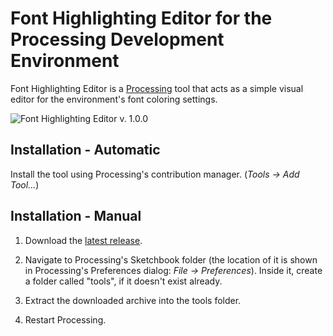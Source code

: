 # Font Highlighting Editor for the Processing Development Environment

Font Highlighting Editor is a [Processing](http://www.processing.org) tool that acts as a simple visual editor for the environment's font coloring settings.

![Font Highlighting Editor v. 1.0.0](https://i.imgur.com/c9EzCsi.png)

## Installation - Automatic

Install the tool using Processing's contribution manager. (*Tools → Add Tool...*)

## Installation - Manual

1. Download the [latest release](https://raw.githubusercontent.com/rzats/font-highlighting-editor/master/static/FontHighlightingEditor.zip).

2. Navigate to Processing's Sketchbook folder (the location of it is shown in Processing's Preferences dialog: *File → Preferences*). Inside it, create a folder called "tools", if it doesn't exist already.

3. Extract the downloaded archive into the tools folder.

4. Restart Processing.
